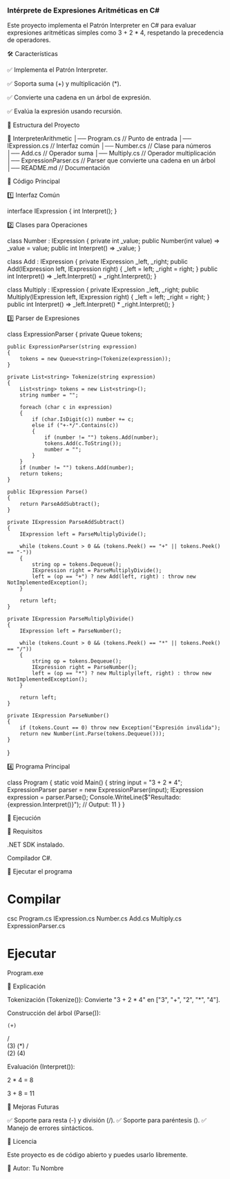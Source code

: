 ### Intérprete de Expresiones Aritméticas en C#

Este proyecto implementa el Patrón Interpreter en C# para evaluar expresiones aritméticas simples como 3 + 2 * 4, respetando la precedencia de operadores.

🛠 Características

✅ Implementa el Patrón Interpreter.

✅ Soporta suma (+) y multiplicación (*).

✅ Convierte una cadena en un árbol de expresión.

✅ Evalúa la expresión usando recursión.

📂 Estructura del Proyecto

📁 InterpreterArithmetic
│── Program.cs        // Punto de entrada
│── IExpression.cs    // Interfaz común
│── Number.cs         // Clase para números
│── Add.cs            // Operador suma
│── Multiply.cs       // Operador multiplicación
│── ExpressionParser.cs // Parser que convierte una cadena en un árbol
│── README.md         // Documentación

📜 Código Principal

1️⃣ Interfaz Común

interface IExpression
{
    int Interpret();
}

2️⃣ Clases para Operaciones

class Number : IExpression
{
    private int _value;
    public Number(int value) => _value = value;
    public int Interpret() => _value;
}

class Add : IExpression
{
    private IExpression _left, _right;
    public Add(IExpression left, IExpression right)
    {
        _left = left;
        _right = right;
    }
    public int Interpret() => _left.Interpret() + _right.Interpret();
}

class Multiply : IExpression
{
    private IExpression _left, _right;
    public Multiply(IExpression left, IExpression right)
    {
        _left = left;
        _right = right;
    }
    public int Interpret() => _left.Interpret() * _right.Interpret();
}

3️⃣ Parser de Expresiones

class ExpressionParser
{
    private Queue<string> tokens;

    public ExpressionParser(string expression)
    {
        tokens = new Queue<string>(Tokenize(expression));
    }

    private List<string> Tokenize(string expression)
    {
        List<string> tokens = new List<string>();
        string number = "";

        foreach (char c in expression)
        {
            if (char.IsDigit(c)) number += c;
            else if ("+-*/".Contains(c))
            {
                if (number != "") tokens.Add(number);
                tokens.Add(c.ToString());
                number = "";
            }
        }
        if (number != "") tokens.Add(number);
        return tokens;
    }

    public IExpression Parse()
    {
        return ParseAddSubtract();
    }

    private IExpression ParseAddSubtract()
    {
        IExpression left = ParseMultiplyDivide();

        while (tokens.Count > 0 && (tokens.Peek() == "+" || tokens.Peek() == "-"))
        {
            string op = tokens.Dequeue();
            IExpression right = ParseMultiplyDivide();
            left = (op == "+") ? new Add(left, right) : throw new NotImplementedException();
        }

        return left;
    }

    private IExpression ParseMultiplyDivide()
    {
        IExpression left = ParseNumber();

        while (tokens.Count > 0 && (tokens.Peek() == "*" || tokens.Peek() == "/"))
        {
            string op = tokens.Dequeue();
            IExpression right = ParseNumber();
            left = (op == "*") ? new Multiply(left, right) : throw new NotImplementedException();
        }

        return left;
    }

    private IExpression ParseNumber()
    {
        if (tokens.Count == 0) throw new Exception("Expresión inválida");
        return new Number(int.Parse(tokens.Dequeue()));
    }
}

4️⃣ Programa Principal

class Program
{
    static void Main()
    {
        string input = "3 + 2 * 4";
        ExpressionParser parser = new ExpressionParser(input);
        IExpression expression = parser.Parse();
        Console.WriteLine($"Resultado: {expression.Interpret()}"); // Output: 11
    }
}

🚀 Ejecución

🔧 Requisitos

.NET SDK instalado.

Compilador C#.

🏃 Ejecutar el programa

# Compilar
csc Program.cs IExpression.cs Number.cs Add.cs Multiply.cs ExpressionParser.cs

# Ejecutar
Program.exe

📌 Explicación

Tokenización (Tokenize()): Convierte "3 + 2 * 4" en ["3", "+", "2", "*", "4"].

Construcción del árbol (Parse()):

    (+)
   /   \
 (3)   (*)
      /   \
    (2)   (4)

Evaluación (Interpret()):

2 * 4 = 8

3 + 8 = 11

📌 Mejoras Futuras

✅ Soporte para resta (-) y división (/).
✅ Soporte para paréntesis ().
✅ Manejo de errores sintácticos.

📜 Licencia

Este proyecto es de código abierto y puedes usarlo libremente.

📌 Autor: Tu Nombre

